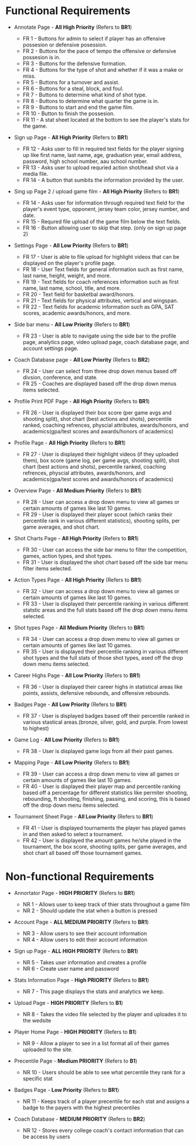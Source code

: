 # Functional Requirements
- Annotate Page - **All High Priority** (Refers to **BR1**)
  - FR 1 - Buttons for admin to select if player has an offensive possesion or defensive posession.
  - FR 2 - Buttons for the pace of tempo the offensive or defensive possesion is in.
  - FR 3 - Buttons for the defensive formation.
  - FR 4 - Buttons for the type of shot and whether if it was a make or miss.
  - FR 5 - Buttons for a turnover and assist.
  - FR 6 - Buttons for a steal, block, and foul.
  - FR 7 - Buttons to determine what kind of shot type.
  - FR 8 - Buttons to determine what quarter the game is in.
  - FR 9 - Buttons to start and end the game film.
  - FR 10 - Button to finish the possesion.
  - FR 11 - A stat sheet located at the bottom to see the player's stats for the game.

- Sign up Page - **All High Priority** (Refers to **BR1**)
  - FR 12 - Asks user to fill in required text fields for the player signing up like first name, last name, age, graduation year, email address, password, high school number, aau school number.
  - FR 13 - Asks user to upload requried action shot/head shot via a media file.
  - FR 14 - A button that sumbits the information provided by the user.

- Sing up Page 2 / upload game film - **All High Priority** (Refers to **BR1**)
  - FR 14 - Asks user for information through required text field for the player's event type, opponent, jersey team color, jersey number, and date.
  - FR 15 - Requred file upload of the game film below the text fields.
  - FR 16 - Button allowing user to skip that step. (only on sign up page 2)
 
- Settings Page - **All Low Priority** (Refers to **BR1**)
  - FR 17 - User is able to file upload for highlight videos that can be displayed on the player's profile page.
  - FR 18 - User Text fields for general information such as first name, last name, height, weight, and more.
  - FR 19 - Text fields for coach references information such as first name, last name, school, title, and more.
  - FR 20 - Text field for basketbal award/honors.
  - FR 21 - Text fields for physical attributes, vertical and wingspan.
  - FR 22 - Text fields for academic information such as GPA, SAT scores, academic awards/honors, and more.

- Side bar menu - **All Low Priority** (Refers to **BR1**)
  - FR 23 - User is able to navigate using the side bar to the profile page, analytics page, video upload page, coach database page, and account settings page.

- Coach Database page - **All Low Priority** (Refers to **BR2**)
  - FR 24 - User can select from three drop down menus based off divsion, conference, and state.
  - FR 25 - Coaches are displayed based off the drop down menus items selected.
 
- Profile Print PDF Page - **All High Priority** (Refers to **BR1**)
  - FR 26 - User is displayed their box score (per game avgs and shooting split), shot chart (best actions and shots), percentile ranked, coaching refrences, physcial attributes, awards/honors, and academics(gpa/test scores and awards/honors of academics)

- Profile Page - **All High Priority** (Refers to **BR1**)
  - FR 27 - User is displayed their highlight videos (if they uploaded them), box score (game log, per game avgs, shooting split), shot chart (best actions and shots), percentile ranked, coaching refrences, physcial attributes, awards/honors, and academics(gpa/test scores and awards/honors of academics)

- Overview Page - **All Medium Priority** (Refers to **BR1**)
  - FR 28 - User can access a drop down menu to view all games or certain amounts of games like last 10 games.
  - FR 29 - User is displayed their player scout (which ranks their percentile rank in various different statistics), shooting splits, per game averages, and shot chart.

- Shot Charts Page - **All High Priority** (Refers to **BR1**)
  - FR 30 - User can access the side bar menu to filter the competition, games, action types, and shot types.
  - FR 31 - User is displayed the shot chart based off the side bar menu filter items selected.

- Action Types Page - **All High Priority** (Refers to **BR1**)
  - FR 32 - User can access a drop down menu to view all games or certain amounts of games like last 10 games.
  - FR 33 - User is displayed their percentile ranking in various different statstic areas and the full stats based off the drop down menu items selected.
 
- Shot types Page - **All Medium Priority** (Refers to **BR1**)
  - FR 34 - User can access a drop down menu to view all games or certain amounts of games like last 10 games.
  - FR 35 - User is displayed their percentile ranking in various different shot types and the full stats of those shot types, ased off the drop down menu items selected.

- Career Highs Page - **All Low Priority** (Refers to **BR1**)
  - FR 36 - User is displayed their career highs in statistical areas like points, assists, defensive rebounds, and offensive rebounds.

- Badges Page - **All Low Priority** (Refers to **BR1**)
  - FR 37 - User is displayed badges based off their percentile ranked in various stastical areas.(bronze, silver, gold, and purple. From lowest to highest)

- Game Log - **All Low Priority** (Refers to **BR1**)
  - FR 38 - User is displayed game logs from all their past games.

- Mapping Page - **All Low Priority** (Refers to **BR1**)
  - FR 39 - User can access a drop down menu to view all games or certain amounts of games like last 10 games.
  - FR 40 - User is displayed their player map and percentile ranking based off a percentage for different statistics like permiter shooting, rebounding, ft shooting, finishing, passing, and scoring, this is based off the drop down menu items selected.

- Tournament Sheet Page - **All Low Priority** (Refers to **BR1**)
  - FR 41 - User is displayed tournaments the player has played games in and then asked to select a tournament.
  - FR 42 - User is displayed the amount games he/she played in the tournament, the box score, shooting splits, per game averages, and shot chart all based off those tournament games.

# Non-functional Requirements
- Annortator Page - **HIGH PRIORITY** (Refers to **BR1**)
    - NR 1 - Allows user to keep track of thier stats throughout a game film
    - NR 2 - Should update the stat when a button is pressed 

- Account Page -  **ALL MEDIUM PRIORITY** (Refers to **BR1**)
    - NR 3 - Allow users to see their account information
    - NR 4 - Allow users to edit their account information
   
- Sign up Page -  **ALL HIGH PRIORITY** (Refers to **BR1**)
    - NR 5 - Takes user information and creates a profile
    - NR 6 - Create user name and password
   
- Stats Information Page -  **High PRIORITY** (Refers to **BR1**)
    - NR 7 - This page displays the stats and analytics we keep.
   
- Upload Page -  **HIGH PRIORITY** (Refers to **B1**)
    - NR 8 - Takes the video file selected by the player and uploades it to the wedsite
    
- Player Home Page -  **HIGH PRIORITY** (Refers to **B1**)
    - NR 9 - Allow a player to see in a list format all of their games uploaded to the site.
  
- Precentile Page - **Medium PRIORITY** (Refers to **B1**)
    - NR 10 - Users should be able to see what percentile they rank for a specific stat  

- Badges Page - **Low Priority** (Refers to **BR1**)
  - NR 11 - Keeps track of a player precentile for each stat and assigns a badge to the payers with the highest precentiles
   
- Coach Database -  **MEDIUM PRIORITY** (Refers to **BR2**)
    - NR 12 - Stores every college coach's contact imformation that can be access by users
